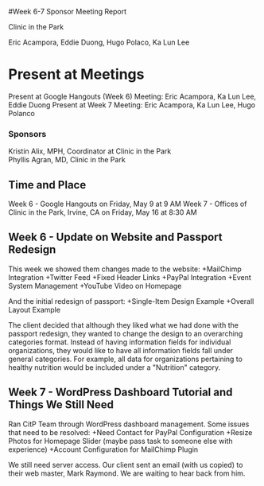 #Week 6-7 Sponsor Meeting Report

Clinic in the Park

Eric Acampora, Eddie Duong, Hugo Polaco, Ka Lun Lee

# Present at Meetings

Present at Google Hangouts (Week 6) Meeting: Eric Acampora, Ka Lun Lee, Eddie Duong
Present at Week 7 Meeting: Eric Acampora, Ka Lun Lee, Hugo Polanco

### Sponsors

Kristin Alix, MPH, Coordinator at Clinic in the Park   
Phyllis Agran, MD, Clinic in the Park

## Time and Place

Week 6 - Google Hangouts on Friday, May 9 at 9 AM
Week 7 - Offices of Clinic in the Park, Irvine, CA on Friday, May 16 at 8:30 AM

## Week 6 - Update on Website and Passport Redesign

This week we showed them changes made to the website:
+MailChimp Integration
+Twitter Feed
+Fixed Header Links
+PayPal Integration
+Event System Management
+YouTube Video on Homepage

And the initial redesign of passport:
+Single-Item Design Example
+Overall Layout Example

The client decided that although they liked what we had done with the passport redesign, they wanted to change the design to
an overarching categories format. Instead of having information fields for individual organizations, they would like to have
all information fields fall under general categories. For example, all data for organizations pertaining to healthy nutrition
would be included under a "Nutrition" category.

## Week 7 - WordPress Dashboard Tutorial and Things We Still Need

Ran CitP Team through WordPress dashboard management. Some issues that need to be resolved:
+Need Contact for PayPal Configuration
+Resize Photos for Homepage Slider (maybe pass task to someone else with experience)
+Account Configuration for MailChimp Plugin

We still need server access. Our client sent an email (with us copied) to their web master, Mark Raymond. We are waiting
to hear back from him.
